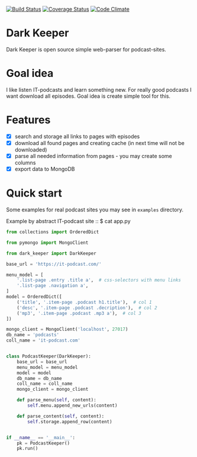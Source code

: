 [![Build Status](https://travis-ci.org/itcrab/dark-keeper.svg?branch=master)](https://travis-ci.org/itcrab/dark-keeper)
[![Coverage Status](https://coveralls.io/repos/github/itcrab/dark-keeper/badge.svg?branch=master)](https://coveralls.io/github/itcrab/dark-keeper?branch=master)
[![Code Climate](https://codeclimate.com/github/itcrab/dark-keeper/badges/gpa.svg)](https://codeclimate.com/github/itcrab/dark-keeper)

# Dark Keeper
Dark Keeper is open source simple web-parser for podcast-sites.

# Goal idea
I like listen IT-podcasts and learn something new.
For really good podcasts I want download all episodes.
Goal idea is create simple tool for this.

# Features
- [x] search and storage all links to pages with episodes
- [x] download all found pages and creating cache (in next time will not be downloaded)
- [x] parse all needed information from pages - you may create some columns
- [x] export data to MongoDB

# Quick start
Some examples for real podcast sites you may see in `examples` directory.

Example by abstract IT-podcast site :: $ cat app.py
```python
from collections import OrderedDict

from pymongo import MongoClient

from dark_keeper import DarkKeeper

base_url = 'https://it-podcast.com/'

menu_model = [
    '.list-page .entry .title a',  # css-selectors with menu links
    '.list-page .navigation a',
]
model = OrderedDict([
    ('title', '.item-page .podcast h1.title'),  # col 1
    ('desc', '.item-page .podcast .decription'),  # col 2
    ('mp3', '.item-page .podcast .mp3 a'),  # col 3
])

mongo_client = MongoClient('localhost', 27017)
db_name = 'podcasts'
coll_name = 'it-podcast.com'


class PodcastKeeper(DarkKeeper):
    base_url = base_url
    menu_model = menu_model
    model = model
    db_name = db_name
    coll_name = coll_name
    mongo_client = mongo_client

    def parse_menu(self, content):
        self.menu.append_new_urls(content)

    def parse_content(self, content):
        self.storage.append_row(content)


if __name__ == '__main__':
    pk = PodcastKeeper()
    pk.run()
```
